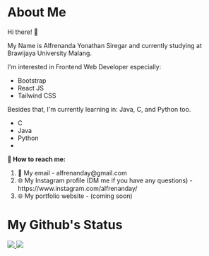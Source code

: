 <h1>About Me</h1>

<div id = "introduce-myself">
  <p>Hi there! 👋</p>
  <p> My Name is Alfrenanda Yonathan Siregar and currently studying at Brawijaya University Malang. </p>
  <p> I'm interested in Frontend Web Developer especially: </p>
  <ul>
   <li>Bootstrap</li>
   <li> React JS </li>
   <li> Tailwind CSS </li>
  </ul>
 <div>
   <p> Besides that, I'm currently learning in: Java, C, and Python too. </p>
   <ul>
    <li> C </li>
    <li> Java </li>
    <li> Python <li>
   </ul>
 </div>
<div>

<div id = "contact-me">
  <p style = "font-weight: bold">
    🔗 How to reach me:
  </p>
  <ol>
    <li> 📧 My email - alfrenanday@gmail.com </li>
    <li> 🌐 My Instagram profile (DM me if you have any questions) - https://www.instagram.com/alfrenanday/ </li>
    <li> 🌐 My portfolio website - (coming soon) </li>
  </ol>
</div>

 <h1>My Github's Status</h1>
<a href = "https://github.com/anuraghazra/github-readme-stats">
  <img src = "https://github-readme-stats.vercel.app/api?username=yonathansiregar&show_icons=true&theme=tokyonight&line_height=40px" />
</a>

<a href = "https://github.com/anuraghazra/github-readme-stats">
  <img src = "https://github-readme-stats.vercel.app/api/top-langs/?username=yonathansiregar&langs_count=5&theme=tokyonight" />
</a>

